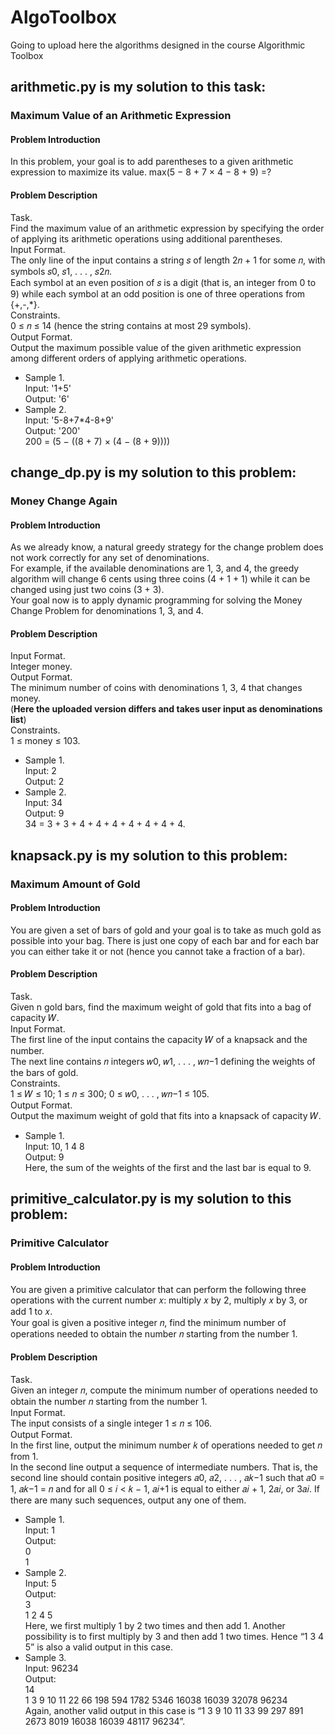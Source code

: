 # AlgoToolbox
Going to upload here the algorithms designed in the course Algorithmic Toolbox
## arithmetic.py is my solution to this task:
### Maximum Value of an Arithmetic Expression
#### Problem Introduction
In this problem, your goal is to add parentheses to a given arithmetic expression to maximize its value. max(5 − 8 + 7 × 4 − 8 + 9) =?
#### Problem Description
Task.  
Find the maximum value of an arithmetic expression by specifying the order of applying its arithmetic
operations using additional parentheses.  
Input Format.  
The only line of the input contains a string 𝑠 of length 2𝑛 + 1 for some 𝑛, with symbols 𝑠0, 𝑠1, . . . , 𝑠2𝑛.  
Each symbol at an even position of 𝑠 is a digit (that is, an integer from 0 to 9) while each symbol at an odd position is one of three operations from {+,-,*}.  
Constraints.  
0 ≤ 𝑛 ≤ 14 (hence the string contains at most 29 symbols).  
Output Format.   
Output the maximum possible value of the given arithmetic expression among different
orders of applying arithmetic operations.  
- Sample 1.  
Input: '1+5'  
Output: '6'  
- Sample 2.  
Input: '5-8+7*4-8+9'  
Output: '200'  
200 = (5 − ((8 + 7) × (4 − (8 + 9))))

## change_dp.py is my solution to this problem:
### Money Change Again
#### Problem Introduction
As we already know, a natural greedy strategy for the change problem does not work correctly for any set of
denominations.   
For example, if the available denominations are 1, 3, and 4, the greedy algorithm will change
6 cents using three coins (4 + 1 + 1) while it can be changed using just two coins (3 + 3).  
Your goal now is to apply dynamic programming for solving the Money Change Problem for denominations 1, 3, and 4.
#### Problem Description
Input Format.  
Integer money.  
Output Format.  
The minimum number of coins with denominations 1, 3, 4 that changes money.  
(**Here the uploaded version differs and takes user input as denominations list**)  
Constraints.  
1 ≤ money ≤ 103.
- Sample 1.  
Input: 2  
Output: 2  
- Sample 2.  
Input: 34  
Output: 9  
34 = 3 + 3 + 4 + 4 + 4 + 4 + 4 + 4 + 4.

## knapsack.py is my solution to this problem:
### Maximum Amount of Gold
#### Problem Introduction
You are given a set of bars of gold and your goal is to take as much gold as possible into
your bag. There is just one copy of each bar and for each bar you can either take it or not
(hence you cannot take a fraction of a bar).
#### Problem Description
Task.  
Given n gold bars, find the maximum weight of gold that fits into a bag of capacity 𝑊.  
Input Format.  
The first line of the input contains the capacity 𝑊 of a knapsack and the number.  
The next line contains 𝑛 integers 𝑤0, 𝑤1, . . . , 𝑤𝑛−1 defining the weights of the bars of gold.  
Constraints.  
1 ≤ 𝑊 ≤ 10; 1 ≤ 𝑛 ≤ 300; 0 ≤ 𝑤0, . . . , 𝑤𝑛−1 ≤ 105.  
Output Format.  
Output the maximum weight of gold that fits into a knapsack of capacity 𝑊.  
- Sample 1.  
Input: 10, 1 4 8  
Output: 9  
Here, the sum of the weights of the first and the last bar is equal to 9.

## primitive_calculator.py is my solution to this problem:
### Primitive Calculator
#### Problem Introduction
You are given a primitive calculator that can perform the following three operations with the current number 𝑥: multiply 𝑥 by 2, multiply 𝑥 by 3, or add 1 to 𝑥.  
Your goal is given a positive integer 𝑛, find the minimum number of operations needed to obtain the number 𝑛 starting from the number 1.  
#### Problem Description
Task.  
Given an integer 𝑛, compute the minimum number of operations needed to obtain the number 𝑛 starting from the number 1.  
Input Format.  
The input consists of a single integer 1 ≤ 𝑛 ≤ 106.  
Output Format.  
In the first line, output the minimum number 𝑘 of operations needed to get 𝑛 from 1.  
In the second line output a sequence of intermediate numbers. That is, the second line should contain positive integers 𝑎0, 𝑎2, . . . , 𝑎𝑘−1 such that 𝑎0 = 1, 𝑎𝑘−1 = 𝑛 and for all 0 ≤ 𝑖 < 𝑘 − 1, 𝑎𝑖+1 is equal to either 𝑎𝑖 + 1, 2𝑎𝑖, or 3𝑎𝑖. If there are many such sequences, output any one of them.  
- Sample 1.  
Input: 1  
Output:  
0  
1
- Sample 2.  
Input: 5  
Output:  
3  
1 2 4 5  
Here, we first multiply 1 by 2 two times and then add 1. Another possibility is to first multiply by 3
and then add 1 two times. Hence “1 3 4 5” is also a valid output in this case.
- Sample 3.  
Input: 96234  
Output:  
14  
1 3 9 10 11 22 66 198 594 1782 5346 16038 16039 32078 96234  
Again, another valid output in this case is “1 3 9 10 11 33 99 297 891 2673 8019 16038 16039 48117
96234”.
